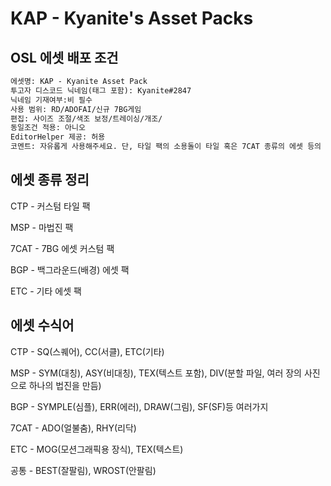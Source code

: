 # KAP - Kyanite's Asset Packs

## OSL 에셋 배포 조건

```markdown
에셋명: KAP - Kyanite Asset Pack
투고자 디스코드 닉네임(태그 포함): Kyanite#2847
닉네임 기재여부:비 필수
사용 범위: RD/ADOFAI/신규 7BG게임
편집: 사이즈 조절/색조 보정/트레이싱/개조/
동일조건 적용: 아니오
EditorHelper 제공: 허용
코멘트: 자유롭게 사용해주세요. 단, 타일 팩의 소용돌이 타일 혹은 7CAT 종류의 에셋 등의 경우 7BG 에셋을 사용하여 7BG 게임 내에서만 사용 가능합니다.
```



## 에셋 종류 정리
CTP - 커스텀 타일 팩

MSP - 마법진 팩

7CAT - 7BG 에셋 커스텀 팩

BGP - 백그라운드(배경) 에셋 팩

ETC - 기타 에셋 팩



## 에셋 수식어
CTP - SQ(스퀘어), CC(서클), ETC(기타)

MSP - SYM(대칭), ASY(비대칭), TEX(텍스트 포함), DIV(분할 파일, 여러 장의 사진으로 하나의 법진을 만듬)

BGP - SYMPLE(심플), ERR(에러), DRAW(그림), SF(SF)등 여러가지

7CAT - ADO(얼불춤), RHY(리닥)

ETC - MOG(모션그래픽용 장식), TEX(텍스트)

공통 - BEST(잘팔림), WROST(안팔림)

